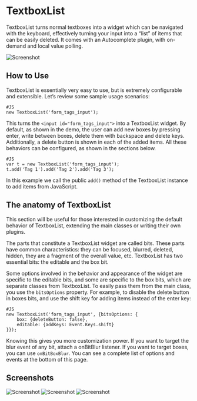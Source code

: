 TextboxList
===========

TextboxList turns normal textboxes into a widget which can be navigated with the keyboard, effectively turning your input into a “list” of items that can be easily deleted. It comes with an Autocomplete plugin, with on-demand and local value polling.

![Screenshot](http://devthought.com/wp-content/uploads/2009/04/picture-1.png)

How to Use
----------

TextboxList is essentially very easy to use, but is extremely configurable and extensible. Let’s review some sample usage scenarios:

	#JS
	new TextboxList('form_tags_input');

This turns the `<input id="form_tags_input">` into a TextboxList widget. By default, as shown in the demo, the user can add new boxes by pressing enter, write between boxes, delete them with backspace and delete keys. Additionally, a delete button is shown in each of the added items. All these behaviors can be configured, as shown in the sections below.

	#JS
	var t = new TextboxList('form_tags_input');
	t.add('Tag 1').add('Tag 2').add('Tag 3');

In this example we call the public `add()` method of the TextboxList instance to add items from JavaScript.

The anatomy of TextboxList
--------------------------

This section will be useful for those interested in customizing the default behavior of TextboxList, extending the main classes or writing their own plugins.

The parts that constitute a TextboxList widget are called bits. These parts have common characteristics: they can be focused, blurred, deleted, hidden, they are a fragment of the overall value, etc. TextboxList has two essential bits: the editable and the box bit.

Some options involved in the behavior and appearance of the widget are specific to the editable bits, and some are specific to the box bits, which are separate classes from TextboxList. To easily pass them from the main class, you use the `bitsOptions` property. For example, to disable the delete button in boxes bits, and use the shift key for adding items instead of the enter key:

	#JS
	new TextboxList('form_tags_input', {bitsOptions: {
	    box: {deleteButton: false}, 
	    editable: {addKeys: Event.Keys.shift}
	}});
	
Knowing this gives you more customization power. If you want to target the blur event of any bit, attach a onBitBlur listener. If you want to target boxes, you can use `onBitBoxBlur`. You can see a complete list of options and events at the bottom of this page.

Screenshots
-----------

![Screenshot](http://www.quicksnapper.com/files/4413/9492781094A285A249645E_m.png)
![Screenshot](http://www.quicksnapper.com/files/4413/11103271584A285A321A884_m.png)
![Screenshot](http://www.quicksnapper.com/files/4413/2498436964A285A6A438CD_m.png)